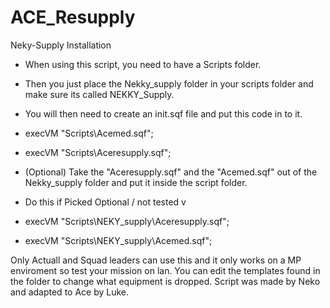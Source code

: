 # ACE_Resupply
Neky-Supply Installation
* When using this script, you need to have a Scripts folder.

* Then you just place the Nekky_supply folder in your scripts folder and make sure its called NEKKY_Supply.

* You will then need to create an init.sqf file and put this code in to it.
* execVM "Scripts\Acemed.sqf";
* execVM "Scripts\Aceresupply.sqf";

* (Optional) Take the "Aceresupply.sqf" and the "Acemed.sqf" out of the Nekky_supply folder and put it inside the script folder.
* Do this if Picked Optional / not tested v
* execVM "Scripts\NEKY_supply\Aceresupply.sqf";
* execVM "Scripts\NEKY_supply\Acemed.sqf";

Only Actuall and Squad leaders can use this and it only works on a MP enviroment so test your mission on lan. You can edit the templates found in the folder to change what equipment is dropped.
Script was made by Neko and adapted to Ace by Luke.
